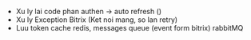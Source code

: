 - Xu ly lai code phan authen -> auto refresh ()
- Xu ly Exception Bitrix (Ket noi mang, so lan retry)
- Luu token cache redis, messages queue (event form bitrix) rabbitMQ
